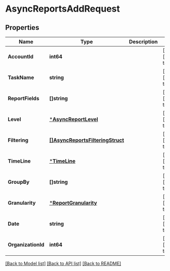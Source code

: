 # AsyncReportsAddRequest

## Properties
Name | Type | Description | Notes
------------ | ------------- | ------------- | -------------
**AccountId** | **int64** |  | [optional] [default to null]
**TaskName** | **string** |  | [optional] [default to null]
**ReportFields** | **[]string** |  | [optional] [default to null]
**Level** | [***AsyncReportLevel**](AsyncReportLevel.md) |  | [optional] [default to null]
**Filtering** | [**[]AsyncReportsFilteringStruct**](async_reports_filtering_struct.md) |  | [optional] [default to null]
**TimeLine** | [***TimeLine**](TimeLine.md) |  | [optional] [default to null]
**GroupBy** | **[]string** |  | [optional] [default to null]
**Granularity** | [***ReportGranularity**](ReportGranularity.md) |  | [optional] [default to null]
**Date** | **string** |  | [optional] [default to null]
**OrganizationId** | **int64** |  | [optional] [default to null]

[[Back to Model list]](../README.md#documentation-for-models) [[Back to API list]](../README.md#documentation-for-api-endpoints) [[Back to README]](../README.md)


